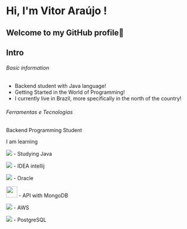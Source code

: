 # Hi, I'm Vitor Araújo !

## Welcome to my GitHub profile:purple_heart:

## Intro

###### Basic information

- Backend student with Java language!
- Getting Started in the World of Programming!
- I currently live in Brazil, more specifically in the north of the country!

###### Ferramentas e Tecnologias

Backend Programming Student

I am learning

<img src="https://cdn.jsdelivr.net/gh/devicons/devicon@latest/icons/java/java-original-wordmark.svg" />  - Studying Java

<img src="https://cdn.jsdelivr.net/gh/devicons/devicon@latest/icons/intellij/intellij-original.svg" /> - IDEA intellij

<img src="https://cdn.jsdelivr.net/gh/devicons/devicon@latest/icons/oracle/oracle-original.svg" /> - Oracle
          
<img src="https://cdn.jsdelivr.net/gh/devicons/devicon/icons/mongodb/mongodb-original.svg" width="30" height="30" />  - API with MongoDB

<img src="https://cdn.jsdelivr.net/gh/devicons/devicon@latest/icons/amazonwebservices/amazonwebservices-original-wordmark.svg" /> - AWS

<img src="https://cdn.jsdelivr.net/gh/devicons/devicon@latest/icons/postgresql/postgresql-original-wordmark.svg" /> - PostgreSQL
          


